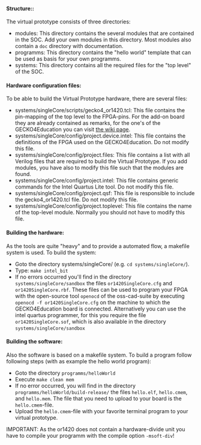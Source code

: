 #### Structure::

The virtual prototype consists of three directories:

- modules: This directory contains the several modules that are contained in the SOC. Add your own modules in this directory. Most modules also contain a ```doc``` directory with documentation.
- programms: This directory contains the "hello world" template that can be used as basis for your own programms.
- systems: This directory contains all the required files for the "top level" of the SOC.

#### Hardware configuration files:

To be able to build the Virtual Prototype hardware, there are several files:

- systems/singleCore/scripts/gecko4_or1420.tcl: This file contains the pin-mapping of the top level to the FPGA-pins. For the add-on board they are already contained as remarks, for the one's of the GECKO4Education you can visit [the wiki page](https://gecko-wiki.ti.bfh.ch/gecko4education_epfl:start).
- systems/singleCore/config/project.device.intel: This file contains the definitions of the FPGA used on the GECKO4Education. Do not modify this file.
- systems/singleCore/config/project.files: This file contains a list with all Verilog files that are required to build the Virtual Prototype. If you add modules, you have also to modify this file such that the modules are found.
- systems/singleCore/config/project.intel: This file contains generic commands for the Intel Quartus Lite tool. Do not modify this file.
- systems/singleCore/config/project.qsf: This file is responsible to include the gecko4_or1420.tcl file. Do not modify this file.
- systems/singleCore/config/project.toplevel: This file contains the name of the top-level module. Normally you should not have to modify this file.

#### Building the hardware:

As the tools are quite "heavy" and to provide a automated flow, a makefile system is used. To build the system:

- Goto the directory systems/singleCore/ (e.g. ```cd systems/singleCore/```).
- Type: ```make intel_bit```
- If no errors occurred you'll find in the directory ```systems/singleCore/sandbox``` the files ```or1420SingleCore.cfg``` and ```or1420SingleCore.rbf```. These files can be used to program your FPGA with the open-source tool ```openocd``` of the oss-cad-suite by executing ```openocd -f or1420SingleCore.cfg``` on the machine to which the GECKO4Education board is connected. Alternatively you can use the intel quartus programmer, for this you require the file ```or1420SingleCore.sof```, which is also available in the directory ```systems/singleCore/sandbox```

#### Building the software:

Also the software is based on a makefile system. To build a program follow following steps (with as example the hello world program):

- Goto the directory ```programms/helloWorld```
- Execute ```make clean mem```
- If no error occurred, you will find in the directory ```programms/helloWorld/build-release/``` the files ```hello.elf```, ```hello.cmem```, and ```hello.mem```. The file that you need to upload to your board is the ```hello.cmem```-file.
- Upload the ```hello.cmem```-file with your favorite terminal program to your virtual prototype.

IMPORTANT: As the or1420 does not contain a hardware-divide unit you have to compile your programm with the compile option ```-msoft-div```!
